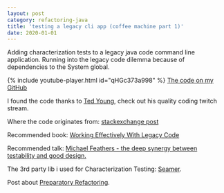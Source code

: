```yaml
---
layout: post
category: refactoring-java
title: 'testing a legacy cli app (coffee machine part 1)'
date: 2020-01-01
---
```


Adding characterization tests to a legacy java code command line application. Running into the legacy code dilemma because of dependencies to the System global.

{% include youtube-player.html id="qHGc373a998" %}
[The code on my GitHub](https://github.com/gregorriegler/coffeemachine-kata)

I found the code thanks to [Ted Young](https://www.twitch.tv/jitterted), check out his quality coding twitch stream.

Where the code originates from: [stackexchange post](https://codereview.stackexchange.com/questions/83135/designing-a-coffee-machine)

Recommended book: [Working Effectively With Legacy Code](https://wiki.c2.com/?WorkingEffectivelyWithLegacyCode)

Recommended talk: [Michael Feathers - the deep synergy between testability and good design.](https://www.youtube.com/watch?v=4cVZvoFGJTU)

The 3rd party lib i used for Characterization Testing: [Seamer](https://github.com/gregorriegler/seamer).

Post about [Preparatory Refactoring](https://martinfowler.com/articles/preparatory-refactoring-example.html).
